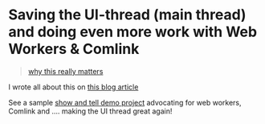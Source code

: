 # Saving the UI-thread (main thread) and doing even more work with Web Workers & Comlink
> [why this really matters](https://www.youtube.com/watch?v=7Rrv9qFMWNM&t=255s)

I wrote all about this on [this blog article](https://blog.logrocket.com/comlink-web-workers-match-made-in-heaven/)

See a sample [show and tell demo project](https://chalu.github.io/comlink-workers/) advocating for web workers, Comlink and .... making the UI thread great again!
